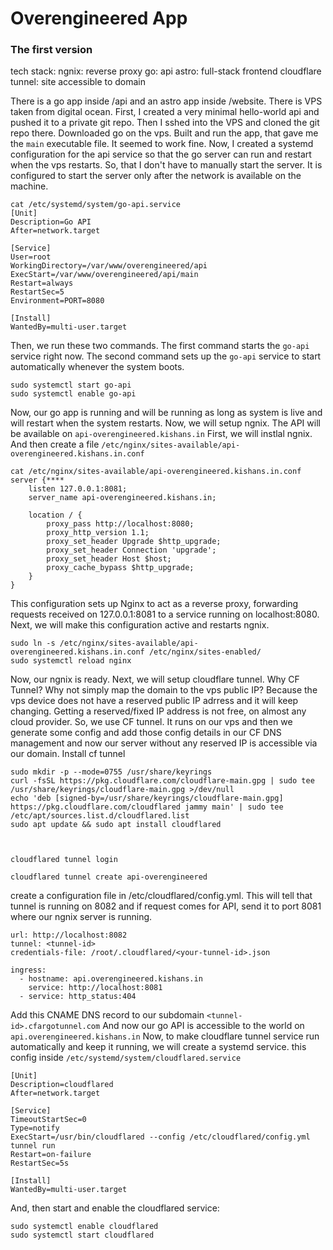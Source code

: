 # Overengineered App

### The first version
tech stack: 
ngnix: reverse proxy
go: api
astro: full-stack frontend
cloudflare tunnel: site accessible to domain

There is a go app inside /api and an astro app inside /website.
There is VPS taken from digital ocean.
First, I created a very minimal hello-world api and pushed it to a private git repo.
Then I sshed into the VPS and cloned the git repo there. Downloaded go on the vps. Built and run the app, that gave me the `main` executable file. It seemed to work fine.
Now, I created a systemd configuration for the api service so that the go server can run and restart when the vps restarts. So, that I don't have to manually start the server. It is configured to start the server only after the network is available on the machine.
```
cat /etc/systemd/system/go-api.service
[Unit]
Description=Go API
After=network.target

[Service]
User=root
WorkingDirectory=/var/www/overengineered/api
ExecStart=/var/www/overengineered/api/main
Restart=always
RestartSec=5
Environment=PORT=8080

[Install]
WantedBy=multi-user.target
```

Then, we run these two commands. The first command starts the `go-api` service right now. The second command sets up the `go-api` service to start automatically whenever the system boots.
```
sudo systemctl start go-api
sudo systemctl enable go-api
```
Now, our go app is running and will be running as long as system is live and will restart when the system restarts.
Now, we will setup ngnix. The API will be available on `api-overengineered.kishans.in`
First, we will instlal ngnix.
And then create a file `/etc/nginx/sites-available/api-overengineered.kishans.in.conf`
```
cat /etc/nginx/sites-available/api-overengineered.kishans.in.conf
server {****
    listen 127.0.0.1:8081;
    server_name api-overengineered.kishans.in;

    location / {
        proxy_pass http://localhost:8080;
        proxy_http_version 1.1;
        proxy_set_header Upgrade $http_upgrade;
        proxy_set_header Connection 'upgrade';
        proxy_set_header Host $host;
        proxy_cache_bypass $http_upgrade;
    }
}
```
This configuration sets up Nginx to act as a reverse proxy, forwarding requests received on 127.0.0.1:8081 to a service running on localhost:8080.
Next, we will make this configuration active and restarts ngnix.
```
sudo ln -s /etc/nginx/sites-available/api-overengineered.kishans.in.conf /etc/nginx/sites-enabled/
sudo systemctl reload nginx
```
Now, our ngnix is ready.
Next, we will setup cloudflare tunnel.
Why CF Tunnel? Why not simply map the domain to the vps public IP?
Because the vps device does not have a reserved public IP adrress and it will keep changing. Getting a reserved/fixed IP address is not free, on almost any cloud provider.
So, we use CF tunnel. It runs on our vps and then we generate some config and add those config details in our CF DNS management and now our server without any reserved IP is accessible via our domain.
Install cf tunnel
```
sudo mkdir -p --mode=0755 /usr/share/keyrings
curl -fsSL https://pkg.cloudflare.com/cloudflare-main.gpg | sudo tee /usr/share/keyrings/cloudflare-main.gpg >/dev/null
echo 'deb [signed-by=/usr/share/keyrings/cloudflare-main.gpg] https://pkg.cloudflare.com/cloudflared jammy main' | sudo tee /etc/apt/sources.list.d/cloudflared.list
sudo apt update && sudo apt install cloudflared



cloudflared tunnel login

cloudflared tunnel create api-overengineered
```
create a configuration file in /etc/cloudflared/config.yml. This will tell that tunnel is running on 8082 and if request comes for API, send it to port 8081 where our ngnix server is running.
```
url: http://localhost:8082
tunnel: <tunnel-id>
credentials-file: /root/.cloudflared/<your-tunnel-id>.json

ingress:
  - hostname: api.overengineered.kishans.in
    service: http://localhost:8081
  - service: http_status:404
```

Add this CNAME DNS record to our subdomain `<tunnel-id>.cfargotunnel.com`
And now our go API is accessible to the world on  `api.overengineered.kishans.in`
Now, to make cloudflare tunnel service run automatically and keep it running, we will create a systemd service.
this config inside `/etc/systemd/system/cloudflared.service`
```
[Unit]
Description=cloudflared
After=network.target

[Service]
TimeoutStartSec=0
Type=notify
ExecStart=/usr/bin/cloudflared --config /etc/cloudflared/config.yml tunnel run
Restart=on-failure
RestartSec=5s

[Install]
WantedBy=multi-user.target
```

And, then start and enable the cloudflared service:
```
sudo systemctl enable cloudflared
sudo systemctl start cloudflared
```